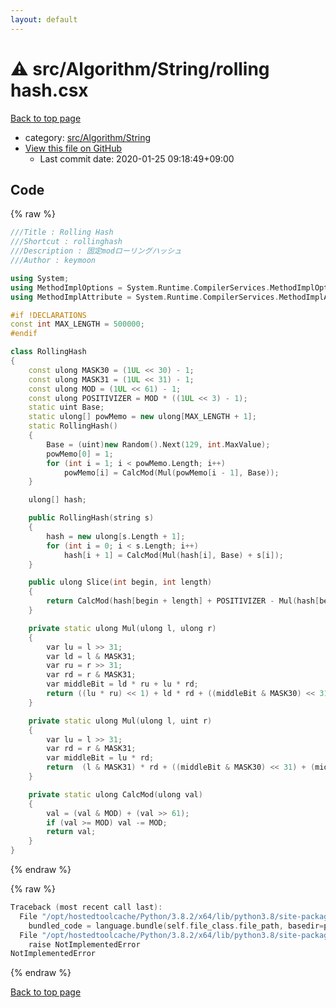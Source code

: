 ```yaml
---
layout: default
---
```


<!-- mathjax config similar to math.stackexchange -->
<script type="text/javascript" async
  src="https://cdnjs.cloudflare.com/ajax/libs/mathjax/2.7.5/MathJax.js?config=TeX-MML-AM_CHTML">
</script>
<script type="text/x-mathjax-config">
  MathJax.Hub.Config({
    TeX: { equationNumbers: { autoNumber: "AMS" }},
    tex2jax: {
      inlineMath: [ ['$','$'] ],
      processEscapes: true
    },
    "HTML-CSS": { matchFontHeight: false },
    displayAlign: "left",
    displayIndent: "2em"
  });
</script>

<script type="text/javascript" src="https://cdnjs.cloudflare.com/ajax/libs/jquery/3.4.1/jquery.min.js"></script>
<script src="https://cdn.jsdelivr.net/npm/jquery-balloon-js@1.1.2/jquery.balloon.min.js" integrity="sha256-ZEYs9VrgAeNuPvs15E39OsyOJaIkXEEt10fzxJ20+2I=" crossorigin="anonymous"></script>
<script type="text/javascript" src="../../../../assets/js/copy-button.js"></script>
<link rel="stylesheet" href="../../../../assets/css/copy-button.css" />


# :warning: src/Algorithm/String/rolling hash.csx

<a href="../../../../index.html">Back to top page</a>

* category: <a href="../../../../index.html#7ccf8682ed307a89626aa4ef01432802">src/Algorithm/String</a>
* <a href="{{ site.github.repository_url }}/blob/master/src/Algorithm/String/rolling hash.csx">View this file on GitHub</a>
    - Last commit date: 2020-01-25 09:18:49+09:00




## Code

<a id="unbundled"></a>
{% raw %}
```cpp
﻿///Title : Rolling Hash
///Shortcut : rollinghash
///Description : 固定modローリングハッシュ
///Author : keymoon

using System;
using MethodImplOptions = System.Runtime.CompilerServices.MethodImplOptions;
using MethodImplAttribute = System.Runtime.CompilerServices.MethodImplAttribute;

#if !DECLARATIONS
const int MAX_LENGTH = 500000;
#endif

class RollingHash
{
    const ulong MASK30 = (1UL << 30) - 1;
    const ulong MASK31 = (1UL << 31) - 1;
    const ulong MOD = (1UL << 61) - 1;
    const ulong POSITIVIZER = MOD * ((1UL << 3) - 1);
    static uint Base;
    static ulong[] powMemo = new ulong[MAX_LENGTH + 1];
    static RollingHash()
    {
        Base = (uint)new Random().Next(129, int.MaxValue);
        powMemo[0] = 1;
        for (int i = 1; i < powMemo.Length; i++)
            powMemo[i] = CalcMod(Mul(powMemo[i - 1], Base));
    }

    ulong[] hash;

    public RollingHash(string s)
    {
        hash = new ulong[s.Length + 1];
        for (int i = 0; i < s.Length; i++)
            hash[i + 1] = CalcMod(Mul(hash[i], Base) + s[i]);
    }

    public ulong Slice(int begin, int length)
    {
        return CalcMod(hash[begin + length] + POSITIVIZER - Mul(hash[begin], powMemo[length]));
    }

    private static ulong Mul(ulong l, ulong r)
    {
        var lu = l >> 31;
        var ld = l & MASK31;
        var ru = r >> 31;
        var rd = r & MASK31;
        var middleBit = ld * ru + lu * rd;
        return ((lu * ru) << 1) + ld * rd + ((middleBit & MASK30) << 31) + (middleBit >> 30);
    }

    private static ulong Mul(ulong l, uint r)
    {
        var lu = l >> 31;
        var rd = r & MASK31;
        var middleBit = lu * rd;
        return  (l & MASK31) * rd + ((middleBit & MASK30) << 31) + (middleBit >> 30);
    }

    private static ulong CalcMod(ulong val)
    {
        val = (val & MOD) + (val >> 61);
        if (val >= MOD) val -= MOD;
        return val;
    }
}

```
{% endraw %}

<a id="bundled"></a>
{% raw %}
```cpp
Traceback (most recent call last):
  File "/opt/hostedtoolcache/Python/3.8.2/x64/lib/python3.8/site-packages/onlinejudge_verify/docs.py", line 340, in write_contents
    bundled_code = language.bundle(self.file_class.file_path, basedir=pathlib.Path.cwd())
  File "/opt/hostedtoolcache/Python/3.8.2/x64/lib/python3.8/site-packages/onlinejudge_verify/languages/csharpscript.py", line 110, in bundle
    raise NotImplementedError
NotImplementedError

```
{% endraw %}

<a href="../../../../index.html">Back to top page</a>

